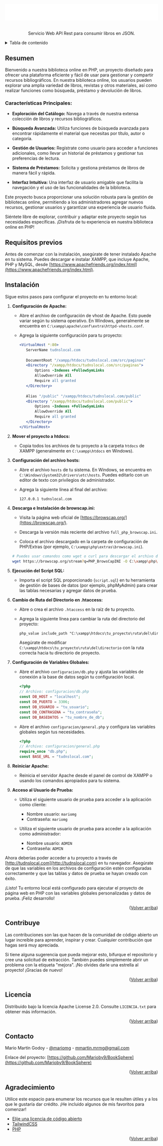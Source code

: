 <a name="readme-top"></a>

<br />
<div align="center">
  <img src="./public/logo.png"/>
  <br><br>
  <p align="center">
    Servicio Web API Rest para consumir libros en JSON. 
  </p>
</div>

<!-- TABLA DE CONTENIDO -->
<details>
  <summary>Tabla de contenido</summary>
  <ol>
    <li>
      <a href="#resumen">Resumen</a>
      <ul>
        <li><a href="#características-principales">Características Principales<a></li>
      </ul>
    </li>
    <li><a href="#requisitos-previos">Requisitos previos</a></li>
    <li><a href="#instalación">Instalación</a></li>
    <li><a href="#contribuye">Contribuye</a></li>
    <li><a href="#licencia">Licencia</a></li>
    <li><a href="#contacto">Contacto</a></li>
    <li><a href="#agradecimiento">Agradecimiento</a></li>
  </ol>
</details>

<!-- EMPEZAMOS -->

## Resumen

Bienvenido a nuestra biblioteca online en PHP, un proyecto diseñado para ofrecer una plataforma eficiente y fácil de usar para gestionar y compartir recursos bibliográficos. En nuestra biblioteca online, los usuarios pueden explorar una amplia variedad de libros, revistas y otros materiales, así como realizar funciones como búsqueda, préstamo y devolución de libros.

### Características Principales:

- **Exploración del Catálogo:** Navega a través de nuestra extensa colección de libros y recursos bibliográficos.
- **Búsqueda Avanzada:** Utiliza funciones de búsqueda avanzada para encontrar rápidamente el material que necesitas por título, autor o categoría.

- **Gestión de Usuarios:** Regístrate como usuario para acceder a funciones adicionales, como llevar un historial de préstamos y gestionar tus preferencias de lectura.

- **Sistema de Préstamos:** Solicita y gestiona préstamos de libros de manera fácil y rápida.

- **Interfaz Intuitiva:** Una interfaz de usuario amigable que facilita la navegación y el uso de las funcionalidades de la biblioteca.

Este proyecto busca proporcionar una solución robusta para la gestión de bibliotecas online, permitiendo a los administradores agregar nuevos recursos, gestionar usuarios y garantizar una experiencia de usuario fluida.

Siéntete libre de explorar, contribuir y adaptar este proyecto según tus necesidades específicas. ¡Disfruta de tu experiencia en nuestra biblioteca online en PHP!

## Requisitos previos

Antes de comenzar con la instalación, asegúrate de tener instalado Apache en tu sistema. Puedes descargar e instalar XAMPP, que incluye Apache, PHP y MySQL, desde [https://www.apachefriends.org/index.html](https://www.apachefriends.org/index.html).

## Instalación

Sigue estos pasos para configurar el proyecto en tu entorno local:

1. **Configuración de Apache:**

   - Abre el archivo de configuración de vhost de Apache. Esto puede variar según tu sistema operativo. En Windows, generalmente se encuentra en `C:\xampp\apache\conf\extra\httpd-vhosts.conf`.
   - Agrega la siguiente configuración para tu proyecto:

     ```apache
     <VirtualHost *:80>
        ServerName tudnslocal.com

        DocumentRoot "/xampp/htdocs/tudnslocal.com/src/paginas"
        <Directory "/xampp/htdocs/tudnslocal.com/src/paginas">
            Options -Indexes +FollowSymLinks
            AllowOverride All
            Require all granted
        </Directory>

        Alias "/public" "/xampp/htdocs/tudnslocal.com/public"
        <Directory "/xampp/htdocs/tudnslocal.com/public">
            Options -Indexes +FollowSymLinks
            AllowOverride All
            Require all granted
        </Directory>
     </VirtualHost>
     ```

2. **Mover el proyecto a htdocs:**

   - Copia todos los archivos de tu proyecto a la carpeta `htdocs` de XAMPP (generalmente en `C:\xampp\htdocs` en Windows).

3. **Configuración del archivo hosts:**

   - Abre el archivo `hosts` de tu sistema. En Windows, se encuentra en `C:\Windows\System32\drivers\etc\hosts`. Puedes editarlo con un editor de texto con privilegios de administrador.
   - Agrega la siguiente línea al final del archivo:

     ```
     127.0.0.1 tudnslocal.com
     ```

4. **Descarga e Instalación de browscap.ini:**

   - Visita la página web oficial de [https://browscap.org/](https://browscap.org/).

   - Descarga la versión más reciente del archivo `full_php_browscap.ini`.

   - Coloca el archivo descargado en la carpeta de configuración de PHP/Extras (por ejemplo, `C:\xampp\php\extras\browscap.ini`).

   ```bash
   # Puedes usar comandos como wget o curl para descargar el archivo directamente en la terminal.
   wget https://browscap.org/stream?q=PHP_BrowsCapINI -O C:\xampp\php\extras\browscap.ini
   ```

5. **Ejecución del Script SQL:**

   - Importa el script SQL proporcionado (`script.sql`) en tu herramienta de gestión de bases de datos (por ejemplo, phpMyAdmin) para crear las tablas necesarias y agregar datos de prueba.

6. **Cambio de Ruta del Directorio en .htaccess:**

   - Abre o crea el archivo `.htaccess` en la raíz de tu proyecto.
   - Agrega la siguiente línea para cambiar la ruta del directorio del proyecto:

     ```apache
     php_value include_path "C:\xampp\htdocs\tu_proyecto\ruta\del\directorio"
     ```

     Asegúrate de modificar `C:\xampp\htdocs\tu_proyecto\ruta\del\directorio` con la ruta correcta hacia tu directorio de proyecto.

7. **Configuración de Variables Globales:**

   - Abre el archivo `configuracion/db.php` y ajusta las variables de conexión a la base de datos según tu configuración local.

     ```php
     <?php
     // Archivo: configuracion/db.php
     const DB_HOST = "localhost";
     const DB_PUERTO = 3306;
     const DB_USUARIO = "tu_usuario";
     const DB_CONTRASENA = "tu_contraseña";
     const DB_BASEDATOS = "tu_nombre_de_db";
     ```

   - Abre el archivo `configuracion/general.php` y configura las variables globales según tus necesidades.

     ```php
     <?php
     // Archivo: configuracion/general.php
     require_once "db.php";
     const BASE_URL = "tudnslocal.com";
     ```

8. **Reiniciar Apache:**

   - Reinicia el servidor Apache desde el panel de control de XAMPP o usando los comandos apropiados para tu sistema.

9. **Acceso al Usuario de Prueba:**
   - Utiliza el siguiente usuario de prueba para acceder a la aplicación como cliente:
     - Nombre usuario: `mariomg`
     - Contraseña: `mariomg`

   - Utiliza el siguiente usuario de prueba para acceder a la aplicación como administrador:
     - Nombre usuario: `ADMIN`
     - Contraseña: `ADMIN`

Ahora deberías poder acceder a tu proyecto a través de [http://tudnslocal.com](http://tudnslocal.com) en tu navegador. Asegúrate de que las variables en los archivos de configuración estén configuradas correctamente y que las tablas y datos de prueba se hayan creado con éxito.

¡Listo! Tu entorno local está configurado para ejecutar el proyecto de página web en PHP con las variables globales personalizadas y datos de prueba. ¡Feliz desarrollo!

<p align="right">(<a href="#readme-top">Volver arriba</a>)</p>
      
<!-- CONTRIBUYE -->
## Contribuye

Las contribuciones son las que hacen de la comunidad de código abierto un lugar increíble para aprender, inspirar y crear. Cualquier contribución que hagas será muy apreciada.

Si tiene alguna sugerencia que pueda mejorar esto, bifurque el repositorio y cree una solicitud de extracción. También puedes simplemente abrir un problema con la etiqueta "mejora". ¡No olvides darle una estrella al proyecto! ¡Gracias de nuevo!

<p align="right">(<a href="#readme-top">Volver arriba</a>)</p>

<!-- LICENCIA -->

## Licencia

Distribuido bajo la licencia Apache License 2.0. Consulte `LICENCIA.txt` para obtener más información.

<p align="right">(<a href="#readme-top">Volver arriba</a>)</p>

<!-- CONTACTO -->

## Contacto

Mario Martín Godoy - [@mariomg]() - mmartin.mrmg@gmail.com

Enlace del proyecto: [https://github.com/Marioby9/BookSphere](https://github.com/Marioby9/BookSphere)

<p align="right">(<a href="#readme-top">Volver arriba</a>)</p>

<!-- AGREDECIMIENTO -->

## Agradecimiento

Utilice este espacio para enumerar los recursos que le resulten útiles y a los que le gustaría dar crédito. ¡He incluido algunos de mis favoritos para comenzar!

- [Elije una licencia de código abierto](https://choosealicense.com)
- [TailwindCSS](https://tailwindcss.com/)
- [PHP](https://www.php.net/)

<p align="right">(<a href="#readme-top">Volver arriba</a>)</p>
